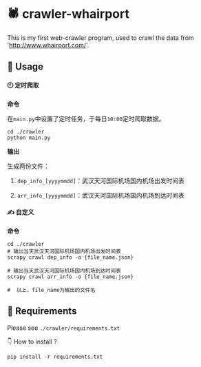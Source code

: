 # :spider: crawler-whairport

This is my first web-crawler program, used to crawl the data from 'http://www.whairport.com/'.



## :book: Usage

#### :clock10: 定时爬取

**命令**

在`main.py`中设置了定时任务，于每日`10:00`定时爬取数据。

```shell
cd ./crawler
python main.py
```

**输出**

生成两份文件：

1. `dep_info_[yyyymmdd]`：武汉天河国际机场国内机场出发时间表

2. `arr_info_[yyyymmdd]`：武汉天河国际机场国内机场到达时间表

#### :writing_hand: 自定义

**命令**

```shell
cd ./crawler
# 输出当天武汉天河国际机场国内机场出发时间表
scrapy crawl dep_info -o {file_name.json}

# 输出当天武汉天河国际机场国内机场到达时间表
scrapy crawl arr_info -o {file_name.json}

#  以上，file_name为输出的文件名
```



## :open_file_folder: Requirements

Please see `./crawler/requirements.txt`

:point_down: How to install ?

```shell
pip install -r requirements.txt
```